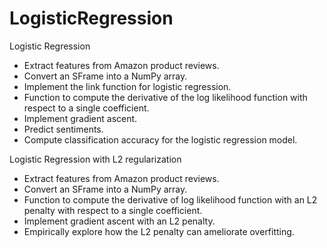 # LogisticRegression
Logistic Regression
   * Extract features from Amazon product reviews.
   * Convert an SFrame into a NumPy array.
   * Implement the link function for logistic regression.
   * Function to compute the derivative of the log likelihood function with respect to a single coefficient.
   * Implement gradient ascent.
   * Predict sentiments.
   * Compute classification accuracy for the logistic regression model.

Logistic Regression with L2 regularization

  * Extract features from Amazon product reviews.
  * Convert an SFrame into a NumPy array.
  * Function to compute the derivative of log likelihood function with an L2 penalty with respect to a single coefficient.
  * Implement gradient ascent with an L2 penalty.
  * Empirically explore how the L2 penalty can ameliorate overfitting.
